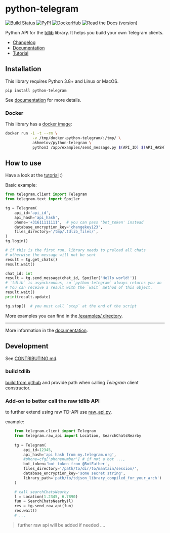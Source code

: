 # python-telegram

[![Build Status](https://github.com/alexander-akhmetov/python-telegram/workflows/python-telegram%20tests/badge.svg)](https://github.com/alexander-akhmetov/python-telegram/actions)
[![PyPI](https://img.shields.io/pypi/v/python-telegram.svg)](https://pypi.python.org/pypi/python-telegram)
[![DockerHub](https://img.shields.io/docker/automated/akhmetov/python-telegram.svg)](https://hub.docker.com/r/akhmetov/python-telegram/)
![Read the Docs (version)](https://img.shields.io/readthedocs/pip/stable.svg)

Python API for the [tdlib](https://github.com/tdlib/td) library.
It helps you build your own Telegram clients.

- [Changelog](https://python-telegram.readthedocs.io/en/latest/changelog.html)
- [Documentation](http://python-telegram.readthedocs.io)
- [Tutorial](http://python-telegram.readthedocs.io/en/latest/tutorial.html)

## Installation

This library requires Python 3.8+ and Linux or MacOS.

```shell
pip install python-telegram
```

See [documentation](http://python-telegram.readthedocs.io/en/latest/#installation) for more details.

### Docker

This library has a [docker image](https://hub.docker.com/r/akhmetov/python-telegram/):

```sh
docker run -i -t --rm \
            -v /tmp/docker-python-telegram/:/tmp/ \
            akhmetov/python-telegram \
            python3 /app/examples/send_message.py $(API_ID) $(API_HASH) $(PHONE) $(CHAT_ID) $(TEXT)
```

## How to use

Have a look at the [tutorial](http://python-telegram.readthedocs.io/en/latest/tutorial.html) :)

Basic example:

```python
from telegram.client import Telegram
from telegram.text import Spoiler

tg = Telegram(
    api_id='api_id',
    api_hash='api_hash',
    phone='+31611111111',  # you can pass 'bot_token' instead
    database_encryption_key='changekey123',
    files_directory='/tmp/.tdlib_files/',
)
tg.login()

# if this is the first run, library needs to preload all chats
# otherwise the message will not be sent
result = tg.get_chats()
result.wait()

chat_id: int
result = tg.send_message(chat_id, Spoiler('Hello world!'))
# `tdlib` is asynchronous, so `python-telegram` always returns you an `AsyncResult` object.
# You can receive a result with the `wait` method of this object.
result.wait()
print(result.update)

tg.stop()  # you must call `stop` at the end of the script
```

More examples you can find in the [/examples/ directory](/examples/).

---

More information in the [documentation](http://python-telegram.readthedocs.io).

## Development

See [CONTRIBUTING.md](/CONTRIBUTING.md).

### build tdlib

[build from github](https://github.com/tdlib/td#building) and provide path when calling *Telegram* client constructor.

### Add-on to better call the raw tdlib API

to further extend using raw TD-API use [raw_api.py](telegram/raw_api.py).

example: 

~~~python
    from telegram.client import Telegram
    from telegram.raw_api import Location, SearchChatsNearby
    
    tg = Telegram(
        api_id=12345,
        api_hash='api hash from my.telegram.org',
        #phone=cfg['phonenumber'] # if not a bot ...,
        bot_token='bot token from @BotFather',
        files_directory='/path/to/dir/to/mantain/session/',
        database_encryption_key='some secret string',
        library_path='path/to/tdjson_library_compiled_for_your_arch')
    )

    # call searchChatsNearby
    l = Location(1.2345, 6.7890)
    fun = SearchChatsNearby(l)
    res = tg.send_raw_api(fun)
    res.wait()
    # ...
~~~

> further raw api will be added if needed ....